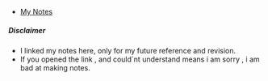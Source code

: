 


* [My Notes](https://drive.google.com/file/d/1pSTOIghb83Vh-XhzIlPu3S4P_LKnN98E/view?usp=sharing)

##### Disclaimer
* I linked my notes here, only for my future reference and revision.
* If you opened the link , and could`nt understand means i am sorry , i am bad at making notes.